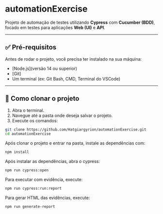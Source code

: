 # automationExercise

Projeto de automação de testes utilizando **Cypress** com **Cucumber (BDD)**, focado em testes para aplicações **Web (UI)** e **API**.

---

## ✅ Pré-requisitos

Antes de rodar o projeto, você precisa ter instalado na sua máquina:

- [Node.js](versão 14 ou superior)
- [Git]
- Um terminal (ex: Git Bash, CMD, Terminal do VSCode)

---

## 🚀 Como clonar o projeto

1. Abra o terminal.
2. Navegue até a pasta onde deseja salvar o projeto.
3. Execute os comandos:
```bash
git clone https://github.com/Hatgiargyrion/automationExercise.git
cd automationExercise
```

Após clonar o projeto e entrar na pasta, instale as dependências com:
```bash
npm install
```

Após instalar as dependências, abra o cypress:
```bash
npm run cypress:open
```

Para executar com evidência, execute:
```bash
npm run cypress:run:report
```

Para gerar HTML das evidências, execute:
```bash
npm run generate-report
```